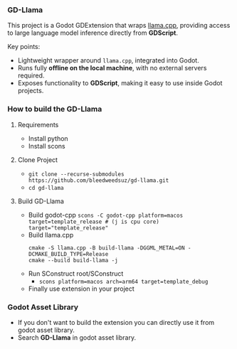 ### GD-Llama

This project is a Godot GDExtension that wraps [llama.cpp](https://github.com/ggerganov/llama.cpp), providing access to large language model inference directly from **GDScript**.

Key points:
- Lightweight wrapper around `llama.cpp`, integrated into Godot.  
- Runs fully **offline on the local machine**, with no external servers required.  
- Exposes functionality to **GDScript**, making it easy to use inside Godot projects.

### How to build the GD-Llama

1. Requirements
    - Install python
    - Install scons

2. Clone Project
    - `git clone --recurse-submodules https://github.com/bleedweedsuz/gd-llama.git`
    - `cd gd-llama`

3. Build GD-Llama
    - Build godot-cpp
        `scons -C godot-cpp platform=macos target=template_release # (j is cpu core) target="template_release"`
    - Build llama.cpp
        ```
        cmake -S llama.cpp -B build-llama -DGGML_METAL=ON -DCMAKE_BUILD_TYPE=Release
        cmake --build build-llama -j
        ```
    - Run SConstruct root/SConstruct
        - `scons platform=macos arch=arm64 target=template_debug`
    - Finally use extension in your project

### Godot Asset Library

- If you don't want to build the extension you can directly use it from godot asset library.
- Search **GD-Llama** in godot asset library.